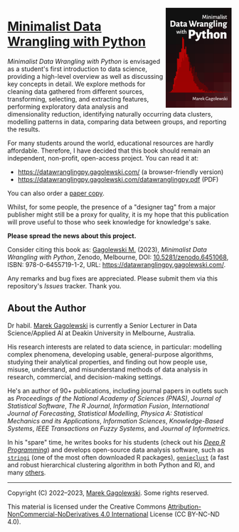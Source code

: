 <!-- NOTE EDIT in *-src; *-public is a clone! -->

<a href="https://datawranglingpy.gagolewski.com/"><img src="docs/_static/img/cover.png" align="right" height="225" /></a>
# [Minimalist Data Wrangling with Python](https://datawranglingpy.gagolewski.com/)

*Minimalist Data Wrangling with Python* is envisaged as a student's first
introduction to data science, providing a high-level overview as well as
discussing key concepts in detail. We explore methods for
cleaning data gathered from different sources, transforming, selecting, and
extracting features, performing exploratory data analysis and dimensionality
reduction, identifying naturally occurring data clusters, modelling patterns in
data, comparing data between groups, and reporting the results.

For many students around the world, educational resources are hardly
affordable. Therefore, I have decided that this book should remain
an independent, non-profit, open-access project. You can read it at:

* <https://datawranglingpy.gagolewski.com/> (a browser-friendly version)
* <https://datawranglingpy.gagolewski.com/datawranglingpy.pdf> (PDF)

You can also order a
[paper copy](https://datawranglingpy.gagolewski.com/order-paper-copy.html).

Whilst, for some people, the presence of a "designer tag" from a
major publisher might still be a proxy for quality, it is my hope
that this publication will prove useful to those who seek knowledge for
knowledge's sake.


**Please spread the news about this project.**

Consider citing this book as:
[Gagolewski M.][1] (2023), *Minimalist Data Wrangling with Python*,
Zenodo, Melbourne,
DOI: [10.5281/zenodo.6451068](https://dx.doi.org/10.5281/zenodo.6451068),
ISBN: 978-0-6455719-1-2,
URL: <https://datawranglingpy.gagolewski.com/>.

Any remarks and bug fixes are appreciated. Please submit them via
this repository's *Issues* tracker. Thank you.



## About the Author

Dr habil. [Marek Gagolewski][1]
is currently a Senior Lecturer in Data Science/Applied AI
at Deakin University in Melbourne, Australia.

His research interests are related to data science, in particular: modelling
complex phenomena, developing usable, general-purpose algorithms, studying
their analytical properties, and finding out how people use, misuse,
understand, and misunderstand methods of data analysis in research, commercial,
and decision-making settings.

He's an author of 90+ publications, including journal papers
in outlets such as *Proceedings of the National Academy of Sciences (PNAS)*,
*Journal of Statistical Software*, *The R Journal*, *Information Fusion*,
*International Journal of Forecasting*, *Statistical Modelling*,
*Physica A: Statistical Mechanics and its Applications*,
*Information Sciences*, *Knowledge-Based Systems*,
*IEEE Transactions on Fuzzy Systems*, and *Journal of Informetrics*.

In his "spare" time, he writes books for his students
(check out his [*Deep R Programming*](https://deepr.gagolewski.com/))
and develops open-source data analysis software, such as
[`stringi`](https://stringi.gagolewski.com/) (one of the most often downloaded
R packages),
[`genieclust`](https://genieclust.gagolewski.com/) (a fast and robust
hierarchical clustering algorithm in both Python and R),
and many [others](https://github.com/gagolews).


--------------------------------------------------------------------------------

Copyright (C) 2022–2023, [Marek Gagolewski][1]. Some rights reserved.

This material is licensed under the Creative Commons
[Attribution-NonCommercial-NoDerivatives 4.0 International][2] License
(CC BY-NC-ND 4.0).

[1]: https://www.gagolewski.com/
[2]: https://creativecommons.org/licenses/by-nc-nd/4.0
